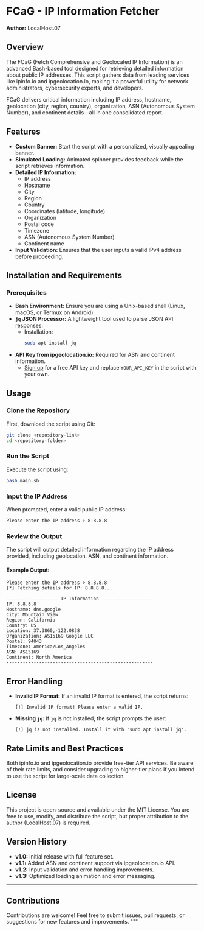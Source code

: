 # FCaG - IP Information Fetcher

**Author:** LocalHost.07

## Overview

The FCaG (Fetch Comprehensive and Geolocated IP Information) is an advanced Bash-based tool designed for retrieving detailed information about public IP addresses. This script gathers data from leading services like ipinfo.io and ipgeolocation.io, making it a powerful utility for network administrators, cybersecurity experts, and developers.

FCaG delivers critical information including IP address, hostname, geolocation (city, region, country), organization, ASN (Autonomous System Number), and continent details—all in one consolidated report.

## Features

- **Custom Banner:** Start the script with a personalized, visually appealing banner.
- **Simulated Loading:** Animated spinner provides feedback while the script retrieves information.
- **Detailed IP Information:**
  - IP address
  - Hostname
  - City
  - Region
  - Country
  - Coordinates (latitude, longitude)
  - Organization
  - Postal code
  - Timezone
  - ASN (Autonomous System Number)
  - Continent name
- **Input Validation:** Ensures that the user inputs a valid IPv4 address before proceeding.

## Installation and Requirements

### Prerequisites

- **Bash Environment:** Ensure you are using a Unix-based shell (Linux, macOS, or Termux on Android).
- **`jq` JSON Processor:** A lightweight tool used to parse JSON API responses.
  - Installation:
    ```bash
    sudo apt install jq
    ```
- **API Key from ipgeolocation.io:** Required for ASN and continent information.
  - [Sign up](https://ipgeolocation.io/signup) for a free API key and replace `YOUR_API_KEY` in the script with your own.

## Usage

### Clone the Repository

First, download the script using Git:

```bash
git clone <repository-link>
cd <repository-folder>
```

### Run the Script

Execute the script using:

```bash
bash main.sh
```

### Input the IP Address

When prompted, enter a valid public IP address:

```bash
Please enter the IP address > 8.8.8.8
```

### Review the Output

The script will output detailed information regarding the IP address provided, including geolocation, ASN, and continent information.

#### Example Output:

```
Please enter the IP address > 8.8.8.8
[*] Fetching details for IP: 8.8.8.8...

------------------- IP Information -------------------
IP: 8.8.8.8
Hostname: dns.google
City: Mountain View
Region: California
Country: US
Location: 37.3860,-122.0838
Organization: AS15169 Google LLC
Postal: 94043
Timezone: America/Los_Angeles
ASN: AS15169
Continent: North America
------------------------------------------------------
```

## Error Handling

- **Invalid IP Format:** If an invalid IP format is entered, the script returns:
  ```
  [!] Invalid IP format! Please enter a valid IP.
  ```

- **Missing `jq`:** If `jq` is not installed, the script prompts the user:
  ```
  [!] jq is not installed. Install it with 'sudo apt install jq'.
  ```

## Rate Limits and Best Practices

Both ipinfo.io and ipgeolocation.io provide free-tier API services. Be aware of their rate limits, and consider upgrading to higher-tier plans if you intend to use the script for large-scale data collection.

## License

This project is open-source and available under the MIT License. You are free to use, modify, and distribute the script, but proper attribution to the author (LocalHost.07) is required.

## Version History

- **v1.0:** Initial release with full feature set.
- **v1.1:** Added ASN and continent support via ipgeolocation.io API.
- **v1.2:** Input validation and error handling improvements.
- **v1.3:** Optimized loading animation and error messaging.

---

## Contributions

Contributions are welcome! Feel free to submit issues, pull requests, or suggestions for new features and improvements.
"""

